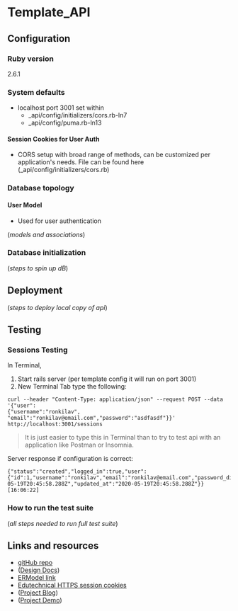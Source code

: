 # Template_API

## Configuration

### Ruby version

2.6.1

### System defaults

- localhost port 3001 set within
  - \_api/config/initializers/cors.rb-ln7
  - \_api/config/puma.rb-ln13

#### Session Cookies for User Auth

- CORS setup with broad range of methods, can be customized per application's needs. File can be found here (\_api/config/initializers/cors.rb)

### Database topology

#### User Model

- Used for user authentication

(_models and associations_)

### Database initialization

(_steps to spin up dB_)

## Deployment

(_steps to deploy local copy of api_)

## Testing

### Sessions Testing

In Terminal,

1. Start rails server (per template config it will run on port 3001)
2. New Terminal Tab type the following:

```shellscript
curl --header "Content-Type: application/json" --request POST --data '{"user":
{"username":"ronkilav", "email":"ronkilav@email.com","password":"asdfasdf"}}'
http://localhost:3001/sessions
```

> It is just easier to type this in Terminal than to try to test api with an application like Postman or Insomnia.

Server response if configuration is correct:

```shellscript
{"status":"created","logged_in":true,"user":{"id":1,"username":"ronkilav","email":"ronkilav@email.com","password_digest":"$2a$12$Fj6ZBybAM15mNdQYeuSzceiKXwH5Knl0VTNmfuU9BxQzyY9yBnncK","created_at":"2020-05-19T20:45:58.288Z","updated_at":"2020-05-19T20:45:58.288Z"}}[16:06:22]
```

### How to run the test suite

(_all steps needed to run full test suite_)

## Links and resources

- [gitHub repo](https://github.com/jbshipman/template_api)
- ([Design Docs]())
- [ERModel link](https://my.mindnode.com/H7e2z2zoBpSTP6Mxqfpz3ykivsDkq5VDztpQB6Kr#-229.3,-212.0,2)
- [Edutechnical HTTPS session cookies](https://youtu.be/z18zLCAg7UU)
- ([Project Blog]())
- ([Project Demo]())
